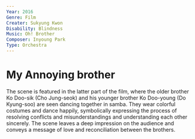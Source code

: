 ```yaml
---
Year: 2016
Genre: Film
Creater: Sukyung Kwon
Disability: Blindness
Music: Oh! Brother
Composer: Inyoung Park
Type: Orchestra
---
```


# My Annoying brother

The scene is featured in the latter part of the film, where the older brother Ko Doo-sik (Cho Jung-seok) and his younger brother Ko Doo-young (Do Kyung-soo) are seen dancing together in samba. They wear colorful costumes and dance happily, symbolically expressing the process of resolving conflicts and misunderstandings and understanding each other sincerely. The scene leaves a deep impression on the audience and conveys a message of love and reconciliation between the brothers.
